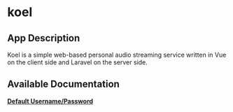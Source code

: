 # koel

## App Description

Koel is a simple web-based personal audio streaming service written in Vue on the client side and Laravel on the server side.

## Available Documentation

[**Default Username/Password**](charts/stable/koel/credentials)

